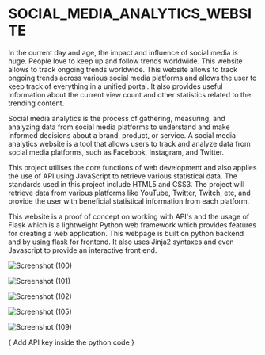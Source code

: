 # SOCIAL_MEDIA_ANALYTICS_WEBSITE
 
In the current day and age, the impact and influence of social media is huge. People love to keep up and follow trends worldwide. This website allows to track ongoing trends worldwide. This website allows to track ongoing trends across various social media platforms and allows the user to keep track of everything in a unified portal. It also provides useful information about the current view count and other statistics related to the trending content. 

Social media analytics is the process of gathering, measuring, and analyzing data from social media platforms to understand and make informed decisions about a brand, product, or service. A social media analytics website is a tool that allows users to track and analyze data from social media platforms, such as Facebook, Instagram, and Twitter.

This project utilises the core functions of web development and also applies the use of API using JavaScript to retrieve various statistical data. The standards used in this project include HTML5 and CSS3. The project will retrieve data from various platforms like YouTube, Twitter, Twitch, etc, and provide the user with beneficial statistical information from each platform.

This website is a proof of concept on working with API's and the usage of Flask which is a lightweight Python web framework which provides features for creating a web application. This webpage is built on python backend and by using flask for frontend. It also uses Jinja2 syntaxes and even Javascript to provide an interactive front end.

![Screenshot (100)](https://user-images.githubusercontent.com/106791424/220278572-97e9d71d-7f0c-46ea-832b-d50c9ff757e4.png)

![Screenshot (101)](https://user-images.githubusercontent.com/106791424/220278684-f0299816-6706-40cc-b2b4-007a8e6f21c6.png)

![Screenshot (102)](https://user-images.githubusercontent.com/106791424/220278721-b60e8ded-b892-4fcd-b0ab-07cc652eef11.png)

![Screenshot (105)](https://user-images.githubusercontent.com/106791424/220278748-eef4b561-1bb8-4ddd-89ea-6c38dae5185a.png)

![Screenshot (109)](https://user-images.githubusercontent.com/106791424/220278784-02701685-ad46-4345-8f9b-8e2942e1e518.png)


{ Add API key inside the python code }
